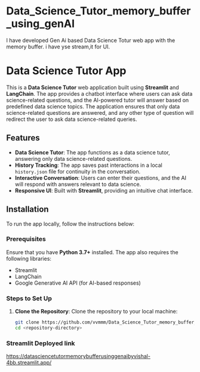 # Data_Science_Tutor_memory_buffer_using_genAI
I have developed Gen Ai based Data Science Totur web app with the memory buffer. i have yse stream,it for UI.

# Data Science Tutor App

This is a **Data Science Tutor** web application built using **Streamlit** and **LangChain**. The app provides a chatbot interface where users can ask data science-related questions, and the AI-powered tutor will answer based on predefined data science topics. The application ensures that only data science-related questions are answered, and any other type of question will redirect the user to ask data science-related queries.

## Features

- **Data Science Tutor**: The app functions as a data science tutor, answering only data science-related questions.
- **History Tracking**: The app saves past interactions in a local `history.json` file for continuity in the conversation.
- **Interactive Conversation**: Users can enter their questions, and the AI will respond with answers relevant to data science.
- **Responsive UI**: Built with **Streamlit**, providing an intuitive chat interface.

## Installation

To run the app locally, follow the instructions below:

### Prerequisites

Ensure that you have **Python 3.7+** installed. The app also requires the following libraries:

- Streamlit
- LangChain
- Google Generative AI API (for AI-based responses)

### Steps to Set Up

1. **Clone the Repository**:
   Clone the repository to your local machine:
   ```bash
   git clone https://github.com/vvmmm/Data_Science_Tutor_memory_buffer_using_genAI/
   cd <repository-directory>

### Streamlit Deployed link
https://datasciencetutormemorybufferusinggenaibyvishal-4bb.streamlit.app/
